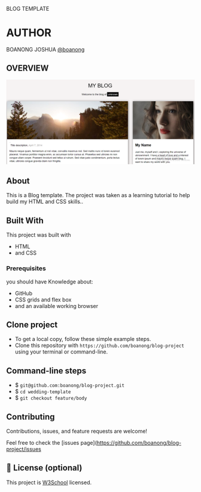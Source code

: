 BLOG TEMPLATE 

# AUTHOR
BOANONG JOSHUA 
[@boanong](https://github.com/boanong)

## OVERVIEW
  ![home page](assets/images/preview.PNG)


## About

This is a Blog template. The project was taken as a learning tutorial to help build my HTML and CSS skills..

## Built With
  This project was built with
- HTML
- and CSS

### Prerequisites

 you should have Knowledge about:

- GitHub
- CSS grids and flex box
- and an available working browser

## Clone project

- To get a local copy, follow these simple example steps.
- Clone this repository with `https://github.com/boanong/blog-project` using your terminal or command-line.

## Command-line steps

- $ `git@github.com:boanong/blog-project.git`
- $ `cd wedding-template`
- $ `git checkout feature/body`

## Contributing

Contributions, issues, and feature requests are welcome!

Feel free to check the [issues page](https://github.com/boanong/blog-project/issues

## 📝 License (optional)

This project is [W3School](./LICENSE) licensed.
